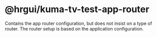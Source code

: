 # @hrgui/kuma-tv-test-app-router

Contains the app router configuration, but does not insist on a type of router.
The router setup is based on the application configuration.
